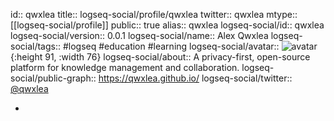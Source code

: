 id:: qwxlea
title:: logseq-social/profile/qwxlea
twitter:: qwxlea
mtype:: [[logseq-social/profile]]
public:: true
alias:: qwxlea
logseq-social/id:: qwxlea
logseq-social/version:: 0.0.1
logseq-social/name:: Alex Qwxlea
logseq-social/tags:: #logseq #education #learning
logseq-social/avatar:: ![avatar](https://avatars.githubusercontent.com/u/24763887?s=200&v=4){:height 91, :width 76} 
logseq-social/about:: A privacy-first, open-source platform for knowledge management and collaboration.
logseq-social/public-graph:: https://qwxlea.github.io/
logseq-social/twitter:: [@qwxlea](https://twitter.com/QwxleaA)

-